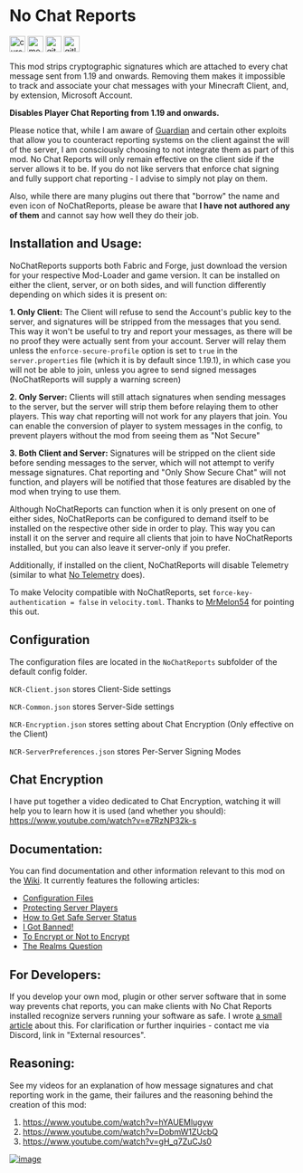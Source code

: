 # No Chat Reports

<a href="https://www.curseforge.com/minecraft/mc-mods/no-chat-reports"><img alt="curseforge" height="28" src="https://cdn.jsdelivr.net/npm/@intergrav/devins-badges@2/assets/compact/available/curseforge_vector.svg"></a> <a href="https://modrinth.com/mod/no-chat-reports"><img alt="modrinth" height="28" src="https://cdn.jsdelivr.net/npm/@intergrav/devins-badges@2/assets/compact/available/modrinth_vector.svg"></a> <a href="https://github.com/Aizistral-Studios/No-Chat-Reports"><img alt="github" height="28" src="https://cdn.jsdelivr.net/npm/@intergrav/devins-badges@2/assets/compact/available/github_vector.svg"></a> <a href="https://gitlab.com/Aizistral-Studios/No-Chat-Reports"><img alt="gitlab" height="28" src="https://cdn.jsdelivr.net/npm/@intergrav/devins-badges@2/assets/compact/available/gitlab_vector.svg"></a>

This mod strips cryptographic signatures which are attached to every chat message sent from 1.19 and onwards. Removing them makes it impossible to track and associate your chat messages with your Minecraft Client, and, by extension, Microsoft Account.

**Disables Player Chat Reporting from 1.19 and onwards.**

Please notice that, while I am aware of [Guardian](https://github.com/nodusclient/guardian) and certain other exploits that allow you to counteract reporting systems on the client against the will of the server, I am consciously choosing to not integrate them as part of this mod. No Chat Reports will only remain effective on the client side if the server allows it to be. If you do not like servers that enforce chat signing and fully support chat reporting - I advise to simply not play on them.

Also, while there are many plugins out there that "borrow" the name and even icon of NoChatReports, please be aware that **I have not authored any of them** and cannot say how well they do their job.

## Installation and Usage:

NoChatReports supports both Fabric and Forge, just download the version for your respective Mod-Loader and game version. It can be installed on either the client, server, or on both sides, and will function differently depending on which sides it is present on:

**1. Only Client:** The Client will refuse to send the Account's public key to the server, and signatures will be stripped from the messages that you send. This way it won't be useful to try and report your messages, as there will be no proof they were actually sent from your account. Server will relay them unless the `enforce-secure-profile` option is set to `true` in the `server.properties` file (which it is by default since 1.19.1), in which case you will not be able to join, unless you agree to send signed messages (NoChatReports will supply a warning screen)

**2. Only Server:** Clients will still attach signatures when sending messages to the server, but the server will strip them before relaying them to other players. This way chat reporting will not work for any players that join. You can enable the conversion of player to system messages in the config, to prevent players without the mod from seeing them as "Not Secure"

**3. Both Client and Server:** Signatures will be stripped on the client side before sending messages to the server, which will not attempt to verify message signatures. Chat reporting and "Only Show Secure Chat" will not function, and players will be notified that those features are disabled by the mod when trying to use them.

Although NoChatReports can function when it is only present on one of either sides, NoChatReports can be configured to demand itself to be installed on the respective other side in order to play. This way you can install it on the server and require all clients that join to have NoChatReports installed, but you can also leave it server-only if you prefer.

Additionally, if installed on the client, NoChatReports will disable Telemetry (similar to what [No Telemetry](https://modrinth.com/mod/no-telemetry) does).

To make Velocity compatible with NoChatReports, set `force-key-authentication = false` in `velocity.toml`. Thanks to [MrMelon54](https://github.com/MrMelon54) for pointing this out.

## Configuration

The configuration files are located in the `NoChatReports` subfolder of the default config folder.

`NCR-Client.json` stores Client-Side settings

`NCR-Common.json` stores Server-Side settings

`NCR-Encryption.json` stores setting about Chat Encryption (Only effective on the Client)

`NCR-ServerPreferences.json` stores Per-Server Signing Modes

## Chat Encryption
I have put together a video dedicated to Chat Encryption, watching it will help you to learn how it is used (and whether you should): https://www.youtube.com/watch?v=e7RzNP32k-s

## Documentation:
You can find documentation and other information relevant to this mod on the [Wiki](https://github.com/Aizistral-Studios/No-Chat-Reports/wiki/). It currently features the following articles:
- [Configuration Files](https://github.com/Aizistral-Studios/No-Chat-Reports/wiki/Configuration-Files/)
- [Protecting Server Players](https://github.com/Aizistral-Studios/No-Chat-Reports/wiki/Protecting-Server-Players/)
- [How to Get Safe Server Status](https://github.com/Aizistral-Studios/No-Chat-Reports/wiki/How-to-Get-Safe-Server-Status)
- [I Got Banned!](https://github.com/Aizistral-Studios/No-Chat-Reports/wiki/I-Got-Banned)
- [To Encrypt or Not to Encrypt](https://github.com/Aizistral-Studios/No-Chat-Reports/wiki/To-Encrypt-or-Not-To-Encrypt)
- [The Realms Question](https://github.com/Aizistral-Studios/No-Chat-Reports/wiki/The-Realms-Question)


## For Developers:
If you develop your own mod, plugin or other server software that in some way prevents chat reports, you can make clients with No Chat Reports installed recognize servers running your software as safe. I wrote [a small article](https://github.com/Aizistral-Studios/No-Chat-Reports/wiki/How-to-Get-Safe-Server-Status) about this. For clarification or further inquiries - contact me via Discord, link in "External resources".

## Reasoning:
See my videos for an explanation of how message signatures and chat reporting work in the game, their failures and the reasoning behind the creation of this mod:
1. https://www.youtube.com/watch?v=hYAUEMlugyw
2. https://www.youtube.com/watch?v=DobmW1ZUcbQ
3. https://www.youtube.com/watch?v=gH_q7ZuCJs0

<a href="https://bisecthosting.com/AIZISTRAL" target="_blank">![image](https://www.bisecthosting.com/partners/custom-banners/af63cb17-c373-4c82-aa1d-29beb7b045a9.png)</a>

